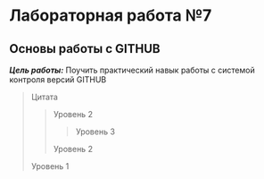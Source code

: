 # Лабораторная работа №7

## Основы работы с GITHUB

***Цель работы:*** Поучить практический навык работы с системой контроля версий GITHUB

>Цитата
>> Уровень 2
>>> Уровень 3
>>
>>Уровень 2
>
>Уровень 1
